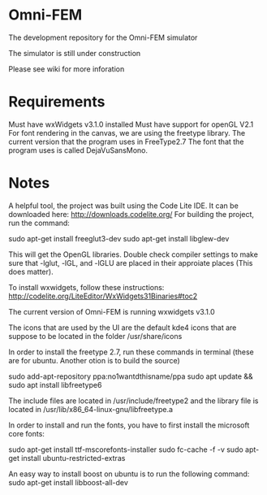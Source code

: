 # Omni-FEM

The development repository for the Omni-FEM simulator

The simulator is still under construction

Please see wiki for more inforation

# Requirements

Must have wxWidgets v3.1.0 installed
Must have support for openGL V2.1
For font rendering in the canvas, we are using the freetype library. The current version that the program uses in FreeType2.7
The font that the program uses is called DejaVuSansMono. 

# Notes

A helpful tool, the project was built using the Code Lite IDE. It can be downloaded here: http://downloads.codelite.org/
For building the project, run the command:

sudo apt-get install freeglut3-dev
sudo apt-get install libglew-dev

This will get the OpenGL libraries. Double check compiler settings to make sure that -lglut, -lGL, and -lGLU are placed in their approiate places (This does matter).

To install wxwidgets, follow these instructions:
http://codelite.org/LiteEditor/WxWidgets31Binaries#toc2

The current version of Omni-FEM is running wxwidgets v3.1.0

The icons that are used by the UI are the default kde4 icons that are suppose to be located in the folder /usr/share/icons

In order to install the freetype 2.7, run these commands in terminal (these are for ubuntu. Another otion is to build the source)

sudo add-apt-repository ppa:no1wantdthisname/ppa
sudo apt update && sudo apt install libfreetype6

The include files are located in /usr/include/freetype2 and the library file is located in /usr/lib/x86_64-linux-gnu/libfreetype.a

In order to install and run the fonts, you have to first install the microsoft core fonts:

sudo apt-get install ttf-mscorefonts-installer
sudo fc-cache -f -v
sudo apt-get install ubuntu-restricted-extras

An easy way to install boost on ubuntu is to run the following command:
sudo apt-get install libboost-all-dev
